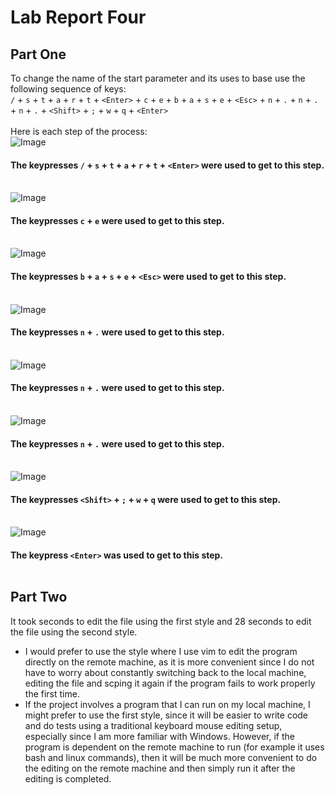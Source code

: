 # Lab Report Four

## Part One

To change the name of the start parameter and its uses to base use the following sequence of keys:<br/>
`/` + `s` + `t` + `a` + `r` + `t` + `<Enter>` + `c` + `e` + `b` + `a` + `s` + `e` + `<Esc>` + `n` + `.` + `n` + `.` + `n` + `.` + `<Shift>` + `;`  + `w` + `q` + `<Enter>`<br/><br/>
Here is each step of the process:<br/>
![Image](/week-6-lab/StepOne.jpg)<br/>
#### The keypresses `/` + `s` + `t` + `a` + `r` + `t` + `<Enter>` were used to get to this step. <br/><br/>

![Image](/week-6-lab/StepTwo.jpg)<br/>
#### The keypresses `c` + `e` were used to get to this step. <br/><br/>

![Image](/week-6-lab/StepThree.jpg)<br/>
#### The keypresses `b` + `a` + `s` + `e` + `<Esc>` were used to get to this step. <br/><br/>

![Image](/week-6-lab/StepFour.jpg)<br/>
#### The keypresses `n` + `.` were used to get to this step. <br/><br/>

![Image](/week-6-lab/StepFive.jpg)<br/>
#### The keypresses `n` + `.` were used to get to this step. <br/><br/>

![Image](/week-6-lab/StepSix.jpg)<br/>
#### The keypresses `n` + `.` were used to get to this step. <br/><br/>

![Image](/week-6-lab/StepSeven.jpg)<br/>
#### The keypresses `<Shift>` + `;`  + `w` + `q` were used to get to this step. <br/><br/>

![Image](/week-6-lab/StepEight.jpg)<br/>
#### The keypress `<Enter>` was used to get to this step. <br/><br/>

## Part Two

It took seconds to edit the file using the first style and 28 seconds to edit the file using the second style. </br>
* I would prefer to use the style where I use vim to edit the program directly on the remote machine, as it is more convenient since I do not have to worry about constantly switching back to the local machine, editing the file and scping it again if the program fails to work properly the first time.
* If the project involves a program that I can run on my local machine, I might prefer to use the first style, since it will be easier to write code and do tests using a traditional keyboard mouse editing setup, especially since I am more familiar with Windows. However, if the program is dependent on the remote machine to run (for example it uses bash and linux commands), then it will be much more convenient to do the editing on the remote machine and then simply run it after the editing is completed.